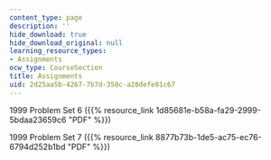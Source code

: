 ```yaml
---
content_type: page
description: ''
hide_download: true
hide_download_original: null
learning_resource_types:
- Assignments
ocw_type: CourseSection
title: Assignments
uid: 2d25aa5b-4267-7b7d-350c-a28defe81c67
---
```


1999 Problem Set 6 ({{% resource_link 1d85681e-b58a-fa29-2999-5bdaa23659c6 "PDF" %}})

1999 Problem Set 7 ({{% resource_link 8877b73b-1de5-ac75-ec76-6794d252b1bd "PDF" %}})